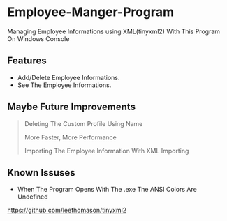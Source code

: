 # Employee-Manger-Program
Managing Employee Informations using XML(tinyxml2) With This Program On Windows Console 

## Features

- Add/Delete Employee Informations.
- See The Employee Informations. 


## Maybe Future Improvements
> Deleting The Custom Profile Using Name
> 
> More Faster, More Performance
> 
> Importing The Employee Information With XML Importing


## Known Issuses

- When The Program Opens With The .exe The ANSI Colors Are Undefined


https://github.com/leethomason/tinyxml2


```c++
```
